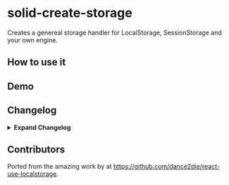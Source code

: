 # solid-create-storage

Creates a genereal storage handler for LocalStorage, SessionStorage and your own engine.

## How to use it

## Demo

## Changelog

<details>
<summary><b>Expand Changelog</b></summary>

1.0.0

First ported commit from react-use-localstorage.

</details>

## Contributors

Ported from the amazing work by at https://github.com/dance2die/react-use-localstorage.
